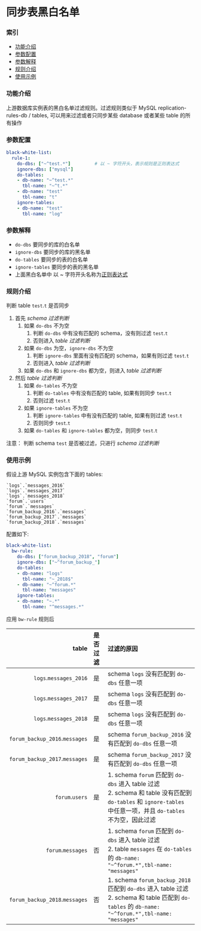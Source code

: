 同步表黑白名单
===

### 索引
- [功能介绍](#功能介绍)
- [参数配置](#参数配置)
- [参数解释](#参数解释)
- [规则介绍](#规则介绍)
- [使用示例](#使用示例)

### 功能介绍

上游数据库实例表的黑白名单过滤规则。过滤规则类似于 MySQL replication-rules-db / tables, 可以用来过滤或者只同步某些 database 或者某些 table 的所有操作

### 参数配置

```yaml
black-white-list:
  rule-1:						
    do-dbs: ["~^test.*"]         # 以 ~ 字符开头，表示规则是正则表达式
    ignore-dbs: ["mysql"]
    do-tables:
    - db-name: "~^test.*"
      tbl-name: "~^t.*"
    - db-name: "test"
      tbl-name: "t"
    ignore-tables:
    - db-name: "test"
      tbl-name: "log"
```

### 参数解释

- `do-dbs` 要同步的库的白名单
- `ignore-dbs` 要同步的库的黑名单
- `do-tables` 要同步的表的白名单
- `ignore-tables` 要同步的表的黑名单
- 上面黑白名单中 以 ~ 字符开头名称为[正则表达式](https://golang.org/pkg/regexp/syntax/#hdr-Syntax)
 
### 规则介绍

判断 table `test`.`t` 是否同步

1. 首先 *schema 过滤判断*
    1. 如果 `do-dbs` 不为空
       1. 判断 `do-dbs` 中有没有匹配的 schema，没有则过滤 `test`.`t`
       2. 否则进入 *table 过滤判断*
    2. 如果 `do-dbs` 为空，`ignore-dbs` 不为空
       1. 判断 `ignore-dbs` 里面有没有匹配的 schema，如果有则过滤 `test`.`t`
       2. 否则进入 *table 过滤判断*
    3. 如果 `do-dbs` 和 `ignore-dbs` 都为空，则进入 *table 过滤判断*
2. 然后 *table 过滤判断*
    1. 如果 `do-tables` 不为空
       1. 判断 `do-tables` 中有没有匹配的 table, 如果有则同步 `test`.`t`
       2. 否则过滤 `test`.`t`
    2. 如果 `ignore-tables` 不为空
       1. 判断 `ignore-tables` 中有没有匹配的 table, 如果有则过滤 `test`.`t`
       2. 否则同步 `test`.`t`
     3. 如果 `do-tables` 和 `ignore-tables` 都为空，则同步 `test`.`t`

注意： 判断 schema `test` 是否被过滤，只进行 *schema 过滤判断*

### 使用示例

假设上游 MySQL 实例包含下面的 tables:

```
`logs`.`messages_2016`
`logs`.`messages_2017`
`logs`.`messages_2018`
`forum`.`users`
`forum`.`messages`
`forum_backup_2016`.`messages`
`forum_backup_2017`.`messages`
`forum_backup_2018`.`messages`
```

配置如下:

```yaml
black-white-list:
  bw-rule:
    do-dbs: ["forum_backup_2018", "forum"]
    ignore-dbs: ["~^forum_backup_"]
    do-tables:
    - db-name: "logs"
      tbl-name: "~_2018$"
    - db-name: "~^forum.*"
​      tbl-name: "messages"
    ignore-tables:
    - db-name: "~.*"
​      tbl-name: "^messages.*"
```

应用 `bw-rule` 规则后

| table | 是否过滤| 过滤的原因 |
|----:|:----|:--------------|
| `logs`.`messages_2016` | 是 | schema `logs` 没有匹配到 `do-dbs` 任意一项 |
| `logs`.`messages_2017` | 是 | schema `logs` 没有匹配到 `do-dbs` 任意一项 |
| `logs`.`messages_2018` | 是 | schema `logs` 没有匹配到 `do-dbs` 任意一项 |
| `forum_backup_2016`.`messages` | 是 | schema `forum_backup_2016` 没有匹配到 `do-dbs` 任意一项 |
| `forum_backup_2017`.`messages` | 是 | schema `forum_backup_2017` 没有匹配到 `do-dbs` 任意一项 |
| `forum`.`users` | 是 | 1. schema `forum` 匹配到 `do-dbs` 进入 table 过滤<br> 2. schema 和 table 没有匹配到 `do-tables` 和 `ignore-tables` 中任意一项，并且 `do-tables` 不为空，因此过滤 |
| `forum`.`messages` | 否 | 1. schema `forum` 匹配到 `do-dbs` 进入 table 过滤<br> 2. table `messages` 在 `do-tables` 的 `db-name: "~^forum.*",tbl-name: "messages"` |
| `forum_backup_2018`.`messages` | 否 | 1. schema `forum_backup_2018` 匹配到 `do-dbs` 进入 table 过滤<br> 2. schema 和 table 匹配到 `do-tables` 的  `db-name: "~^forum.*",tbl-name: "messages"` |

